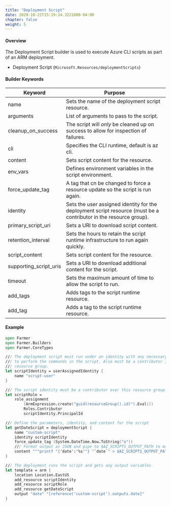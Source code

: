 ```yaml
---
title: "Deployment Script"
date: 2020-10-22T15:19:14.3221080-04:00
chapter: false
weight: 5
---
```


#### Overview
The Deployment Script builder is used to execute Azure CLI scripts as part of an ARM deployment.

* Deployment Script (`Microsoft.Resources/deploymentScripts`)

#### Builder Keywords
| Keyword | Purpose |
|-|-|
| name | Sets the name of the deployment script resource. |
| arguments | List of arguments to pass to the script. |
| cleanup_on_success | The script will *only* be cleaned up on success to allow for inspection of failures. |
| cli | Specifies the CLI runtime, default is az cli. |
| content | Sets script content for the resource. |
| env_vars | Defines environment variables in the script environment. |
| force_update_tag | A tag that cn be changed to force a resource update so the script is run again. |
| identity | Sets the user assigned identity for the deployment script resource (must be a contributor in the resource group). |
| primary_script_uri | Sets a URI to download script content. |
| retention_interval | Sets the hours to retain the script runtime infrastructure to run again quickly. |
| script_content | Sets script content for the resource. |
| supporting_script_uris | Sets a URI to download additional content for the script. |
| timeout | Sets the maximum amount of time to allow the script to run. |
| add_tags | Adds tags to the script runtime resource. |
| add_tag | Adds a tag to the script runtime resource. |


#### Example
```fsharp
open Farmer
open Farmer.Builders
open Farmer.CoreTypes

/// The deployment script must run under an identity with any necessary permissions
/// to perform the commands in the script. Also must be a contributor in the 
/// resource group. 
let scriptIdentity = userAssignedIdentity {
    name "script-user"
}

/// The script identity must be a contributor over this resource group.
let scriptRole =
    role_assignment
        (ArmExpression.create("guid(resourceGroup().id)").Eval())
        Roles.Contributor
        scriptIdentity.PrincipalId

/// Define the parameters, identity, and content for the script
let getDateScript = deploymentScript {
    name "custom-script"
    identity scriptIdentity
    force_update_tag (System.DateTime.Now.ToString("o"))
    /// Format output as JSON and pipe to $AZ_SCRIPTS_OUTPUT_PATH to make it available as an output variable.
    content """printf "{'date':'%s'"} "`date`" > $AZ_SCRIPTS_OUTPUT_PATH """
}

/// The deployment runs the script and gets any output variables.
let template = arm {
    location Location.EastUS
    add_resource scriptIdentity
    add_resource scriptRole
    add_resource getDateScript
    output "date" "[reference('custom-script').outputs.date]"
}
```
